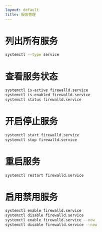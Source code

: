 ```yaml
---
layout: default
title: 服务管理
---
```


# 列出所有服务

```bash
systemctl --type service
```

# 查看服务状态

```bash
systemctl is-active firewalld.service
systemctl is-enabled firewalld.service
systemctl status firewalld.service
```

# 开启停止服务

```bash
systemctl start firewalld.service
systemctl stop firewalld.service
```

# 重启服务

```bash
systemctl restart firewalld.service
```

# 启用禁用服务

```bash
systemctl enable firewalld.service
systemctl disable firewalld.service
systemctl enable firewalld.service --now
systemctl disable firewalld.service --now
```




